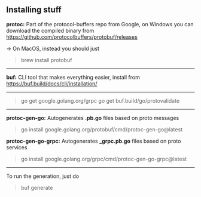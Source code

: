 ## Installing stuff

**protoc:** Part of the protocol-buffers repo from Google, on Windows you can download the compiled binary from https://github.com/protocolbuffers/protobuf/releases

-> On MacOS, instead you should just

 > brew install protobuf

---

**buf:** CLI tool that makes everything easier, install from https://buf.build/docs/cli/installation/

---

> go get google.golang.org/grpc
> go get buf.build/go/protovalidate

---

**protoc-gen-go:** Autogenerates **.pb.go** files based on proto messages

 > go install google.golang.org/protobuf/cmd/protoc-gen-go@latest

**protoc-gen-go-grpc:** Autogenerates **_grpc.pb.go** files based on proto services

 > go install google.golang.org/grpc/cmd/protoc-gen-go-grpc@latest

---
To run the generation, just do
 > buf generate